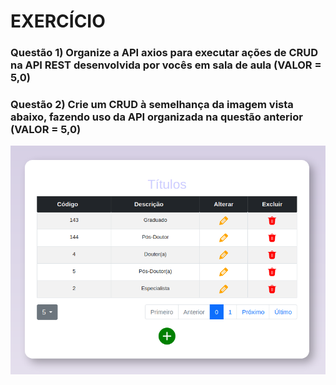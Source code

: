 # EXERCÍCIO

### Questão 1) Organize a API axios para executar ações de CRUD na API REST desenvolvida por vocês em sala de aula (VALOR = 5,0)

### Questão 2) Crie um CRUD à semelhança da imagem vista abaixo, fazendo uso da API organizada na questão anterior (VALOR = 5,0)

![CRUD da tabela Título](app.png)

